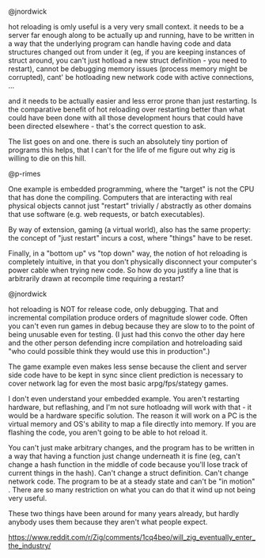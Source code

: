 @jnordwick

hot reloading is omly useful is a very very small context. it needs to be a server far enough along to be actually up and running, have to be written in a way that the underlying program can handle having code and data structures changed out from under it (eg, if you are keeping instances of struct around, you can't just hotload a new struct definition - you need to restart), cannot be debugging memory issues (process memory might be corrupted), cant' be hotloading new network code with active connections, ...

and it needs to be actually easier and less error prone than just restarting. Is the comparative benefit of hot reloading over restarting better than what could have been done with all those development hours that could have been directed elsewhere - that's the correct question to ask.

The list goes on and one. there is such an absolutely tiny portion of programs this helps, that I can't for the life of me figure out why zig is willing to die on this hill.

@p-rimes

One example is embedded programming, where the "target" is not the CPU that has done the compiling. Computers that are interacting with real physical objects cannot just "restart" trivially / abstractly as other domains that use software (e.g. web requests, or batch executables).

By way of extension, gaming (a virtual world), also has the same property: the concept of "just restart" incurs a cost, where "things" have to be reset.

Finally, in a "bottom up" vs "top down" way, the notion of hot reloading is completely intuitive, in that you don't physically disconnect your computer's power cable when trying new code. So how do you justify a line that is arbitrarily drawn at recompile time requiring a restart?

@jnordwick

hot reloading is NOT for release code, only debugging. That and incremental compilation produce orders of magnitude slower code. Often you can't even run games in debug because they are slow to to the point of being unusable even for testing. (I just had this convo the other day here and the other person defending incre compilation and hotreloading said "who could possible think they would use this in production".)

The game example even makes less sense because the client and server side code have to be kept in sync since client prediction is necessary to cover network lag for even the most basic arpg/fps/stategy games.

I don't even understand your embedded example. You aren't restarting hardware, but reflashing, and I'm not sure hotloadng will work with that - it would be a hardware specific solution. The reason it will work on a PC is the virtual memory and OS's ability to map a file directly into memory. If you are flashing the code, you aren't going to be able to hot reload it.

You can't just make arbitrary changes, and the program has to be written in a way that having a function just change underneath it is fine (eg, can't change a hash function in the middle of code because you'll lose track of current things in the hash). Can't change a struct definition. Can't change network code. The program to be at a steady state and can't be "in motion" . There are so many restriction on what you can do that it wind up not being very useful.

These two things have been around for many years already, but hardly anybody uses them because they aren't what people expect.

https://www.reddit.com/r/Zig/comments/1cq4beo/will_zig_eventually_enter_the_industry/
